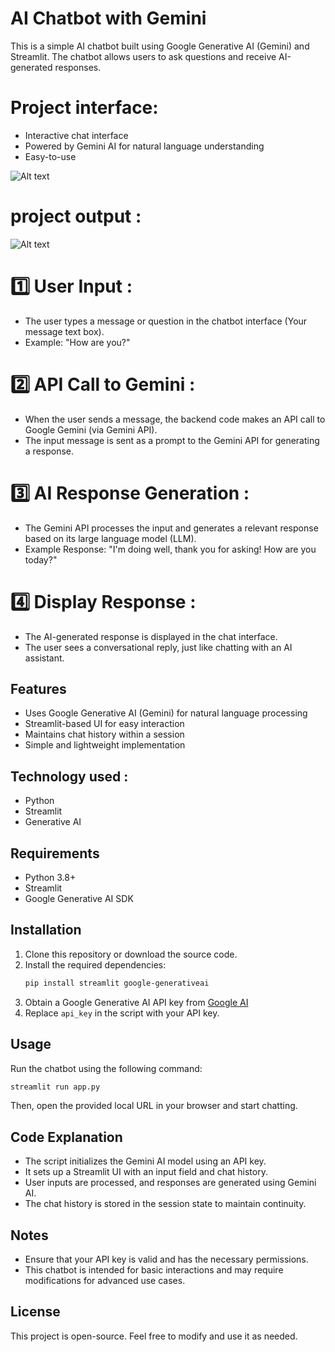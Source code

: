# AI Chatbot with Gemini

This is a simple AI chatbot built using Google Generative AI (Gemini) and Streamlit. The chatbot allows users to ask questions and receive AI-generated responses.

# Project interface: 
- Interactive chat interface
- Powered by Gemini AI for natural language understanding
- Easy-to-use 

![Alt text](https://github.com/farhankhan1112/AI-Chatbot-with-GenAI/blob/17e75b3692fba2f88f7cd4e050160436fe99a740/Images/project%20inerface.png)

# project output :
![Alt text](https://github.com/farhankhan1112/AI-Chatbot-with-GenAI/blob/17e75b3692fba2f88f7cd4e050160436fe99a740/Images/project%20output.png)

# 1️⃣ User Input : 
- The user types a message or question in the chatbot interface (Your message text box).
- Example: "How are you?"

# 2️⃣ API Call to Gemini :
- When the user sends a message, the backend code makes an API call to Google Gemini (via Gemini API).
- The input message is sent as a prompt to the Gemini API for generating a response.

# 3️⃣ AI Response Generation :
- The Gemini API processes the input and generates a relevant response based on its large language model (LLM).
- Example Response: "I'm doing well, thank you for asking! How are you today?"

# 4️⃣ Display Response :
- The AI-generated response is displayed in the chat interface.
- The user sees a conversational reply, just like chatting with an AI assistant.

## Features
- Uses Google Generative AI (Gemini) for natural language processing
- Streamlit-based UI for easy interaction
- Maintains chat history within a session
- Simple and lightweight implementation

## Technology used : 
- Python
- Streamlit
- Generative AI

## Requirements
- Python 3.8+
- Streamlit
- Google Generative AI SDK

## Installation
1. Clone this repository or download the source code.
2. Install the required dependencies:
   ```sh
   pip install streamlit google-generativeai
   ```
3. Obtain a Google Generative AI API key from [Google AI](https://ai.google.dev/)
4. Replace `api_key` in the script with your API key.

## Usage
Run the chatbot using the following command:
```sh
streamlit run app.py
```
Then, open the provided local URL in your browser and start chatting.

## Code Explanation
- The script initializes the Gemini AI model using an API key.
- It sets up a Streamlit UI with an input field and chat history.
- User inputs are processed, and responses are generated using Gemini AI.
- The chat history is stored in the session state to maintain continuity.

## Notes
- Ensure that your API key is valid and has the necessary permissions.
- This chatbot is intended for basic interactions and may require modifications for advanced use cases.

## License
This project is open-source. Feel free to modify and use it as needed.

